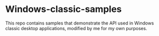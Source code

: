 # Windows-classic-samples
This repo contains samples that demonstrate the API used in Windows classic desktop applications, modified by me for my own purposes.
